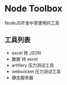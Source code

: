 # Node Toolbox

NodeJS开发中常使用的工具

## 工具列表

- excel 转 JSON
- 数据 转 excel
- artillery 压力测试工具
- websocket 压力测试工具
- 静态服务器